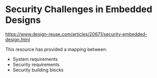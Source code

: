 
# Security Challenges in Embedded Designs
https://www.design-reuse.com/articles/20671/security-embedded-design.html

This resource has provided a mapping between:
- System requirements
- Security requirements
- Security building blocks